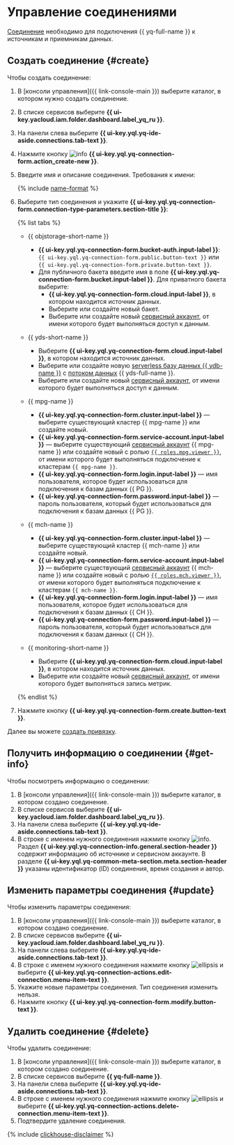 # Управление соединениями

[Соединение](../concepts/glossary.md#connection) необходимо для подключения {{ yq-full-name }} к источникам и приемникам данных.

## Создать соединение {#create}

Чтобы создать соединение:

1. В [консоли управления]({{ link-console-main }}) выберите каталог, в котором нужно создать соединение.
1. В списке сервисов выберите **{{ ui-key.yacloud.iam.folder.dashboard.label_yq_ru }}**.
1. На панели слева выберите **{{ ui-key.yql.yq-ide-aside.connections.tab-text }}**.
1. Нажмите кнопку ![info](../../_assets/console-icons/plus.svg) **{{ ui-key.yql.yq-connection-form.action_create-new }}**.
1. Введите имя и описание соединения. Требования к имени:

    {% include [name-format](../_includes/connection-name-format.md) %}

1. Выберите тип соединения и укажите **{{ ui-key.yql.yq-connection-form.connection-type-parameters.section-title }}**:

   {% list tabs %}

   - {{ objstorage-short-name }}

     * **{{ ui-key.yql.yq-connection-form.bucket-auth.input-label }}**: `{{ ui-key.yql.yq-connection-form.public.button-text }}` или `{{ ui-key.yql.yq-connection-form.private.button-text }}`.
     * Для публичного бакета введите имя в поле **{{ ui-key.yql.yq-connection-form.bucket.input-label }}**.
       Для приватного бакета выберите:
       * **{{ ui-key.yql.yq-connection-form.cloud.input-label }}**, в котором находится источник данных.
       * Выберите или создайте новый бакет.
       * Выберите или создайте новый [сервисный аккаунт](../../iam/concepts/users/service-accounts.md), от имени которого будет выполняться доступ к данным.

   - {{ yds-short-name }}

     * Выберите **{{ ui-key.yql.yq-connection-form.cloud.input-label }}**, в котором находится источник данных.
     * Выберите или создайте новую [serverless базу данных {{ ydb-name }}](../../ydb/) с [потоком данных](../../data-streams/concepts/index.md) {{ yds-full-name }}.
     * Выберите или создайте новый [сервисный аккаунт](../../iam/concepts/users/service-accounts.md), от имени которого будет выполняться доступ к данным.

   - {{ mpg-name }}

      * **{{ ui-key.yql.yq-connection-form.cluster.input-label }}** — выберите существующий кластер {{ mpg-name }} или создайте новый.
      * **{{ ui-key.yql.yq-connection-form.service-account.input-label }}** — выберите существующий [сервисный аккаунт](../../iam/concepts/users/service-accounts.md) {{ mpg-name }} или создайте новый с ролью [`{{ roles.mpg.viewer }}`](../../managed-postgresql/security/index.md#mpg-viewer), от имени которого будет выполняться подключение к кластерам `{{ mpg-name }}`.
      * **{{ ui-key.yql.yq-connection-form.login.input-label }}**  — имя пользователя, которое будет использоваться для подключения к базам данных {{ PG }}.
      * **{{ ui-key.yql.yq-connection-form.password.input-label }}**  — пароль пользователя, который будет использоваться для подключения к базам данных {{ PG }}.


   - {{ mch-name }}

      * **{{ ui-key.yql.yq-connection-form.cluster.input-label }}** — выберите существующий кластер {{ mch-name }} или создайте новый.
      * **{{ ui-key.yql.yq-connection-form.service-account.input-label }}** — выберите существующий [сервисный аккаунт](../../iam/concepts/users/service-accounts.md) {{ mch-name }} или создайте новый с ролью [`{{ roles.mch.viewer }}`](../../managed-clickhouse/security/index.md#mch-viewer), от имени которого будет выполняться подключение к кластерам `{{ mch-name }}`.
      * **{{ ui-key.yql.yq-connection-form.login.input-label }}**  — имя пользователя, которое будет использоваться для подключения к базам данных {{ CH }}.
      * **{{ ui-key.yql.yq-connection-form.password.input-label }}**  — пароль пользователя, который будет использоваться для подключения к базам данных {{ CH }}.


   - {{ monitoring-short-name }}

     * Выберите **{{ ui-key.yql.yq-connection-form.cloud.input-label }}**, в котором находится источник данных.
     * Выберите или создайте новый [сервисный аккаунт](../../iam/concepts/users/service-accounts.md), от имени которого будет выполняться запись метрик.

   {% endlist %}

1. Нажмите кнопку **{{ ui-key.yql.yq-connection-form.create.button-text }}**.

Далее вы можете [создать привязку](binding.md#create).

## Получить информацию о соединении {#get-info}

Чтобы посмотреть информацию о соединении:

1. В [консоли управления]({{ link-console-main }}) выберите каталог, в котором создано соединение.
1. В списке сервисов выберите **{{ ui-key.yacloud.iam.folder.dashboard.label_yq_ru }}**.
1. На панели слева выберите **{{ ui-key.yql.yq-ide-aside.connections.tab-text }}**.
1. В строке с именем нужного соединения нажмите кнопку ![info](../../_assets/console-icons/circle-info.svg). Раздел **{{ ui-key.yql.yq-connection-info.general.section-header }}** содержит информацию об источнике и сервисном аккаунте. В разделе **{{ ui-key.yql.yq-common-meta-section.meta.section-header }}** указаны идентификатор (ID) соединения, время создания и автор.

## Изменить параметры соединения {#update}

Чтобы изменить параметры соединения:

1. В [консоли управления]({{ link-console-main }}) выберите каталог, в котором создано соединение.
1. В списке сервисов выберите **{{ ui-key.yacloud.iam.folder.dashboard.label_yq_ru }}**.
1. На панели слева выберите **{{ ui-key.yql.yq-ide-aside.connections.tab-text }}**.
1. В строке с именем нужного соединения нажмите кнопку ![ellipsis](../../_assets/console-icons/ellipsis.svg) и выберите **{{ ui-key.yql.yq-connection-actions.edit-connection.menu-item-text }}**.
1. Укажите новые параметры соединения. Тип соединения изменить нельзя.
1. Нажмите кнопку **{{ ui-key.yql.yq-connection-form.modify.button-text }}**.

## Удалить соединение {#delete}

Чтобы удалить соединение:

1. В [консоли управления]({{ link-console-main }}) выберите каталог, в котором создано соединение.
1. В списке сервисов выберите **{{ yq-full-name }}**.
1. На панели слева выберите **{{ ui-key.yql.yq-ide-aside.connections.tab-text }}**.
1. В строке с именем нужного соединения нажмите кнопку ![ellipsis](../../_assets/console-icons/ellipsis.svg) и выберите **{{ ui-key.yql.yq-connection-actions.delete-connection.menu-item-text }}**.
1. Подтвердите удаление соединения.

{% include [clickhouse-disclaimer](../../_includes/clickhouse-disclaimer.md) %}
